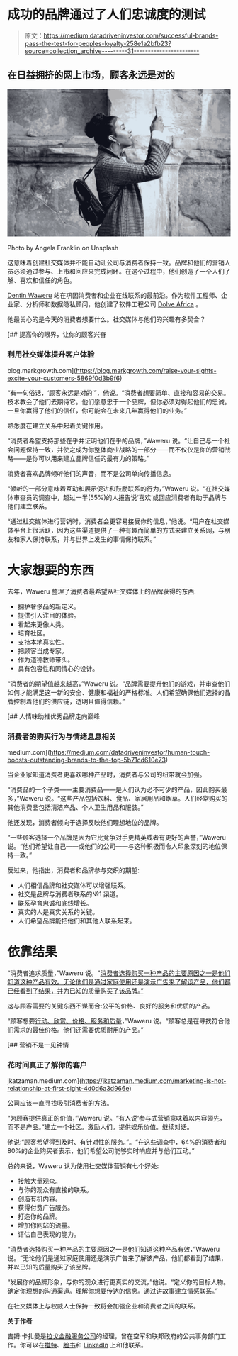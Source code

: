 # 成功的品牌通过了人们忠诚度的测试

> 原文：<https://medium.datadriveninvestor.com/successful-brands-pass-the-test-for-peoples-loyalty-258e1a2bfb23?source=collection_archive---------31----------------------->

## 在日益拥挤的网上市场，顾客永远是对的

![](img/09dd46ea9b701a0a7aa6ba32e498f477.png)

Photo by Angela Franklin on Unsplash

这意味着创建社交媒体并不能自动让公司与消费者保持一致。品牌和他们的营销人员必须通过参与、上市和回应来完成闭环。在这个过程中，他们创造了一个人们了解、喜欢和信任的角色。

[Dentin Waweru](https://twitter.com/the_dentin) 站在巩固消费者和企业在线联系的最前沿。作为软件工程师、企业家、分析师和数据隐私顾问，他创建了软件工程公司 [Dolve Africa](https://twitter.com/AfricaDolve) 。

他最关心的是今天的消费者想要什么。社交媒体与他们的兴趣有多契合？

[](https://blog.markgrowth.com/raise-your-sights-excite-your-customers-5869f0d3b9f6) [## 提高你的眼界，让你的顾客兴奋

### 利用社交媒体提升客户体验

blog.markgrowth.com](https://blog.markgrowth.com/raise-your-sights-excite-your-customers-5869f0d3b9f6) 

“有一句俗话，‘顾客永远是对的’”，他说。“消费者想要简单、直接和容易的交易。技术教会了他们去期待它。他们愿意忠于一个品牌，但你必须对得起他们的忠诚。一旦你赢得了他们的信任，你可能会在未来几年赢得他们的业务。”

熟悉度在建立关系中起着关键作用。

“消费者希望支持那些在乎并证明他们在乎的品牌，”Waweru 说。“让自己与一个社会问题保持一致，并使之成为你整体商业战略的一部分——而不仅仅是你的营销战略——是你可以用来建立品牌信任的最有力的策略。”

消费者喜欢品牌倾听他们的声音，而不是公司单向传播信息。

“倾听的一部分意味着互动和展示促进和鼓励联系的行为，”Waweru 说。“在社交媒体审查员的调查中，超过一半(55%)的人报告说‘喜欢’或回应消费者有助于品牌与他们建立联系。

“通过社交媒体进行营销时，消费者会更容易接受你的信息，”他说。“用户在社交媒体平台上很活跃，因为这些渠道提供了一种有趣而简单的方式来建立关系网，与朋友和家人保持联系，并与世界上发生的事情保持联系。”

# **大家想要的东西**

去年，Waweru 整理了消费者最希望从社交媒体上的品牌获得的东西:

*   拥护奢侈品的新定义。
*   提供引人注目的体验。
*   看起来更像人类。
*   培育社区。
*   支持本地真实性。
*   把顾客当成专家。
*   作为道德教师带头。
*   具有包容性和同情心的设计。

“消费者的期望值越来越高，”Waweru 说。“品牌需要提升他们的游戏，并审查他们如何才能满足这一新的安全、健康和福祉的严格标准。人们希望确保他们选择的品牌控制着他们的供应链，透明且值得信赖。”

[](https://medium.com/datadriveninvestor/human-touch-boosts-outstanding-brands-to-the-top-5b71cd610e73) [## 人情味助推优秀品牌走向巅峰

### 消费者的购买行为与情绪息息相关

medium.com](https://medium.com/datadriveninvestor/human-touch-boosts-outstanding-brands-to-the-top-5b71cd610e73) 

当企业家知道消费者更喜欢哪种产品时，消费者与公司的纽带就会加强。

“消费品的一个子类——主要消费品——是人们认为必不可少的产品，因此购买最多，”Waweru 说。“这些产品包括饮料、食品、家居用品和烟草。人们经常购买的其他消费品包括清洁产品、个人卫生用品和服装。”

他还发现，消费者倾向于选择反映他们理想地位的品牌。

“一些顾客选择一个品牌是因为它比竞争对手更精英或者有更好的声誉，”Waweru 说。“他们希望让自己——或他们的公司——与这种积极而令人印象深刻的地位保持一致。”

反过来，他指出，消费者和品牌参与交织的期望:

*   人们相信品牌和社交媒体可以增强联系。
*   社交是品牌与消费者联系的№1 渠道。
*   联系孕育忠诚和底线增长。
*   真实的人是真实关系的关键。
*   人们希望品牌能把他们和其他人联系起来。

# **依靠结果**

“消费者追求质量，”Waweru 说。"[消费者选择购买一种产品的主要原因之一是他们知道这种产品有效。无论他们是通过家庭使用还是演示广告来了解该产品，他们都已经看到了结果，并为已知的质量购买了该品牌。”](https://www.avomeen.com/lifesciences-top-5-attributes-consumers-look-for-when-choosing-products/)

这与顾客需要的关键东西不谋而合:公平的价格、良好的服务和优质的产品。

“顾客想要[行动、欣赏、价格、服务和质量](https://www.proprofsdiscuss.com/q/752801/what-are-the-five-needs-of-every-customer)，”Waweru 说。“顾客总是在寻找符合他们需求的最佳价格。他们还需要优质耐用的产品。”

[](https://jkatzaman.medium.com/marketing-is-not-relationship-at-first-sight-4d0d6a3d966e) [## 营销不是一见钟情

### 花时间真正了解你的客户

jkatzaman.medium.com](https://jkatzaman.medium.com/marketing-is-not-relationship-at-first-sight-4d0d6a3d966e) 

公司应该一直寻找吸引消费者的方法。

“为顾客提供真正的价值，”Waweru 说。“有人说‘参与式营销意味着以内容领先，而不是产品。”建立一个社区。激励人们。提供娱乐价值。继续对话。

他说:“顾客希望得到及时、有针对性的服务。”。“在这些调查中，64%的消费者和 80%的企业购买者表示，他们希望公司能够实时响应并与他们互动。”

总的来说，Waweru 认为使用社交媒体营销有七个好处:

*   接触大量观众。
*   与你的观众有直接的联系。
*   创造有机内容。
*   获得付费广告服务。
*   打造你的品牌。
*   增加你网站的流量。
*   评估自己表现的能力。

“消费者选择购买一种产品的主要原因之一是他们知道这种产品有效，”Waweru 说。“无论他们是通过家庭使用还是演示广告来了解该产品，他们都看到了结果，并以已知的质量购买了该品牌。

“发展你的品牌形象，与你的观众进行更真实的交流，”他说。“定义你的目标人物。确定你理想的沟通渠道。理解你想要传达的信息。通过讲故事建立情感联系。”

在社交媒体上与权威人士保持一致将会加强企业和消费者之间的联系。

**关于作者**

吉姆·卡扎曼是[拉戈金融服务公司](http://largofinancialservices.com/)的经理，曾在空军和联邦政府的公共事务部门工作。你可以在[推特](https://twitter.com/JKatzaman)、[脸书](https://www.facebook.com/jim.katzaman)和 [LinkedIn](https://www.linkedin.com/in/jim-katzaman-33641b21/) 上和他联系。